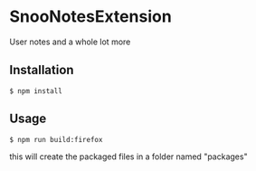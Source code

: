 # SnooNotesExtension

User notes and a whole lot more

## Installation

	$ npm install

## Usage

    $ npm run build:firefox
	
this will create the packaged files in a folder named "packages"





